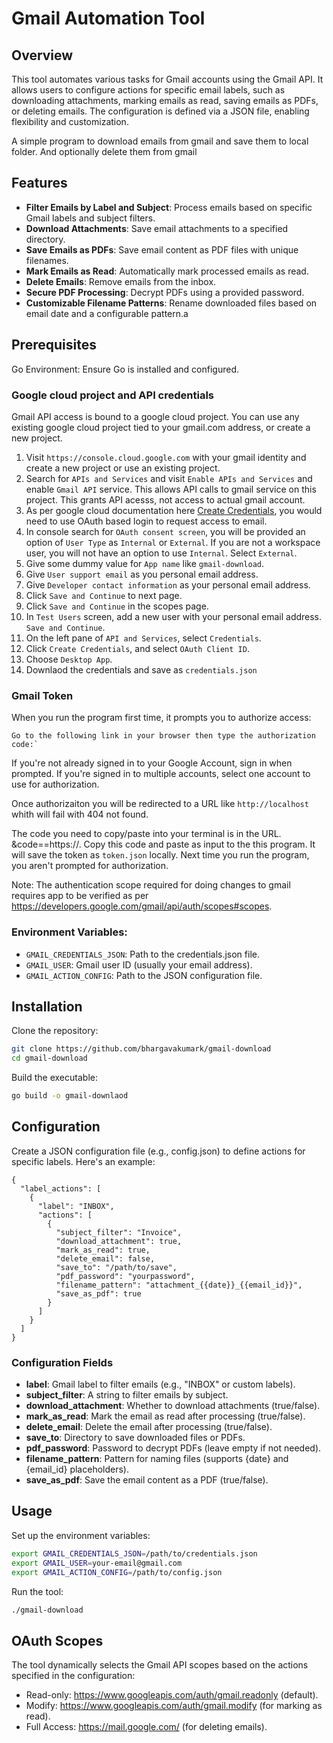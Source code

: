 # Gmail Automation Tool

## Overview

This tool automates various tasks for Gmail accounts using the Gmail API. It allows users to configure actions for specific email labels, such as downloading attachments, marking emails as read, saving emails as PDFs, or deleting emails. The configuration is defined via a JSON file, enabling flexibility and customization.

A simple program to download emails from gmail and save them to local folder. And optionally delete them from gmail

## Features

- **Filter Emails by Label and Subject**: Process emails based on specific Gmail labels and subject filters.
- **Download Attachments**: Save email attachments to a specified directory.
- **Save Emails as PDFs**: Save email content as PDF files with unique filenames.
- **Mark Emails as Read**: Automatically mark processed emails as read.
- **Delete Emails**: Remove emails from the inbox.
- **Secure PDF Processing**: Decrypt PDFs using a provided password.
- **Customizable Filename Patterns**: Rename downloaded files based on email date and a configurable pattern.a

## Prerequisites

Go Environment: Ensure Go is installed and configured.

### Google cloud project and API credentials

Gmail API access is bound to a google cloud project. You can use any existing google cloud project tied to your gmail.com address, or create a new project. 

1. Visit `https://console.cloud.google.com` with your gmail identity and create a new project or use an existing project.
2. Search for `APIs and Services` and visit `Enable APIs and Services` and enable `Gmail API` service. This allows API calls to gmail service on this project. This grants API acesss, not access to actual gmail account.
3. As per google cloud documentation here [Create Credentials](https://developers.google.com/workspace/guides/create-credentials#choose_the_access_credential_that_is_right_for_you), you would need to use OAuth based login to request access to email.
4. In console search for `OAuth consent screen`, you will be provided an option of `User Type` as `Internal` or `External`. If you are not a workspace user, you will not have an option to use `Internal`. Select `External`.
  1. Give some dummy value for `App name` like `gmail-download`.
  2. Give `User support email` as you personal email address.
  3. Give `Developer contact information` as your personal email address.
  4. Click `Save and Continue` to next page.
  5. Click `Save and Continue` in the scopes page.
  6. In `Test Users` screen, add a new user with your personal email address. `Save and Continue`.
5. On the left pane of `API and Services`, select `Credentials`.
  1. Click `Create Credentials`, and select `OAuth Client ID`.
  2. Choose `Desktop App`.
6. Downlaod the credentials and save as `credentials.json`


### Gmail Token

When you run the program first time, it prompts you to authorize access:

```
Go to the following link in your browser then type the authorization code:`
```

If you're not already signed in to your Google Account, sign in when prompted. If you're signed in to multiple accounts, select one account to use for authorization.

Once authorizaiton you will be redirected to a URL like `http://localhost` whith will fail with 404 not found.

The code you need to copy/paste into your terminal is in the URL. \&code=<long-code-is-here-copy-this>=https://. Copy this code and paste as input to the this program. It will save the token as `token.json` locally. Next time you run the program, you aren't prompted for authorization.

Note: The authentication scope required for doing changes to gmail requires app to be verified as per https://developers.google.com/gmail/api/auth/scopes#scopes.

### Environment Variables:

* `GMAIL_CREDENTIALS_JSON`: Path to the credentials.json file.
* `GMAIL_USER`: Gmail user ID (usually your email address).
* `GMAIL_ACTION_CONFIG`: Path to the JSON configuration file.

## Installation

Clone the repository:

```bash
git clone https://github.com/bhargavakumark/gmail-download
cd gmail-download
```

Build the executable:

```bash
go build -o gmail-downlaod
```

## Configuration

Create a JSON configuration file (e.g., config.json) to define actions for specific labels. Here's an example:

```
{
  "label_actions": [
    {
      "label": "INBOX",
      "actions": [
        {
          "subject_filter": "Invoice",
          "download_attachment": true,
          "mark_as_read": true,
          "delete_email": false,
          "save_to": "/path/to/save",
          "pdf_password": "yourpassword",
          "filename_pattern": "attachment_{{date}}_{{email_id}}",
          "save_as_pdf": true
        }
      ]
    }
  ]
}
```

### Configuration Fields

* **label**: Gmail label to filter emails (e.g., "INBOX" or custom labels).
* **subject_filter**: A string to filter emails by subject.
* **download_attachment**: Whether to download attachments (true/false).
* **mark_as_read**: Mark the email as read after processing (true/false).
* **delete_email**: Delete the email after processing (true/false).
* **save_to**: Directory to save downloaded files or PDFs.
* **pdf_password**: Password to decrypt PDFs (leave empty if not needed).
* **filename_pattern**: Pattern for naming files (supports {date} and {email_id} placeholders).
* **save_as_pdf**: Save the email content as a PDF (true/false).

## Usage

Set up the environment variables:

```bash
export GMAIL_CREDENTIALS_JSON=/path/to/credentials.json
export GMAIL_USER=your-email@gmail.com
export GMAIL_ACTION_CONFIG=/path/to/config.json
```

Run the tool:

```bash
./gmail-download
```

## OAuth Scopes

The tool dynamically selects the Gmail API scopes based on the actions specified in the configuration:

* Read-only: https://www.googleapis.com/auth/gmail.readonly (default).
* Modify: https://www.googleapis.com/auth/gmail.modify (for marking as read).
* Full Access: https://mail.google.com/ (for deleting emails).


